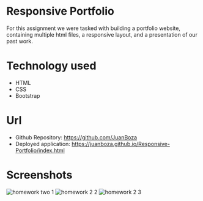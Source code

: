 # Responsive Portfolio
For this assignment we were tasked with building a portfolio website, containing multiple html files, a responsive layout, and a presentation of our past work. 

# Technology used 
  * HTML 
  * CSS 
  * Bootstrap 
 # Url 
  * Github Repository: https://github.com/JuanBoza
  * Deployed application: https://juanboza.github.io/Responsive-Portfolio/index.html
 
  
 # Screenshots
 ![homework two 1 ](https://user-images.githubusercontent.com/70541910/106702519-ba079380-65a5-11eb-96e8-986520ca4fe4.png)
![homework 2 2 ](https://user-images.githubusercontent.com/70541910/106702525-bc69ed80-65a5-11eb-94fa-47e456252c70.png)
![homework 2 3 ](https://user-images.githubusercontent.com/70541910/106702532-be33b100-65a5-11eb-979e-d404e244f0ef.png)

